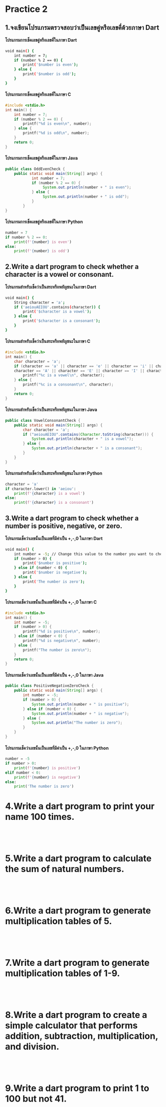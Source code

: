 # Practice 2

## 1.จงเขียนโปรแกรมตรวจสอบว่าเป็นเลขคู่หรือเลขคี่ด้วยภาษา Dart

#### โปรแกรมการเช็คเลขคู่หรือเลขคี่ในภาษา Dart

```bash
void main() {
	int number = 7; 
	if (number % 2 == 0) {
		print('$number is even');
	} else {
		print('$number is odd');
	}
}
```

#### โปรแกรมการเช็คเลขคู่หรือเลขคี่ในภาษา C

```C
#include <stdio.h>
int main() {
	int number = 7; 
	if (number % 2 == 0) {
		printf("%d is even\n", number);
	} else {
		printf("%d is odd\n", number);
	}
	return 0;
}
```

#### โปรแกรมการเช็คเลขคู่หรือเลขคี่ในภาษา Java
```Java    
public class OddEvenCheck {
	public static void main(String[] args) {
        	int number = 7; 
        	if (number % 2 == 0) {
           		 System.out.println(number + " is even");
        	} else {
           		 System.out.println(number + " is odd");
	        }
      	}
}
```

#### โปรแกรมการเช็คเลขคู่หรือเลขคี่ในภาษา Python

```python
number = 7  
if number % 2 == 0:
	print(f'{number} is even')
else:
	print(f'{number} is odd')
```

## 2.Write a dart program to check whether a character is a vowel or consonant.
    
#### โปรแกรมสำหรับเช็คว่าเป็นสระหรือพยัญชนะในภาษา Dart
```bash
void main() {
	String character = 'a'; 
	if ('aeiouAEIOU'.contains(character)) {
		print('$character is a vowel');
	} else {
		print('$character is a consonant');
	}
}
```
#### โปรแกรมสำหรับเช็คว่าเป็นสระหรือพยัญชนะในภาษา C
```C
#include <stdio.h>
int main() {
	char character = 'a';
	if (character == 'a' || character == 'e' || character == 'i' || character == 'o' || character == 'u' ||
	character == 'A' || character == 'E' || character == 'I' || character == 'O' || character == 'U') {
		printf("%c is a vowel\n", character);
	} else {
		printf("%c is a consonant\n", character);
	}
	return 0;
}
```  
#### โปรแกรมสำหรับเช็คว่าเป็นสระหรือพยัญชนะในภาษา Java
```Java
public class VowelConsonantCheck {
	public static void main(String[] args) {
		char character = 'a';
		if ("aeiouAEIOU".contains(Character.toString(character))) {
			System.out.println(character + " is a vowel");
		} else {
			System.out.println(character + " is a consonant");
		}
	}
}
```    
#### โปรแกรมสำหรับเช็คว่าเป็นสระหรือพยัญชนะในภาษา Python
```python		
character = 'a'  
if character.lower() in 'aeiou':
	print(f'{character} is a vowel')
else:
	print(f'{character} is a consonant')
```
## 3.Write a dart program to check whether a number is positive, negative, or zero.

#### โปรแกรมเช็คว่าเลขนั้นเป็นเลขที่มีค่าเป็น +,-,0 ในภาษา Dart
```bash
void main() {
	int number = -5; // Change this value to the number you want to check
	if (number > 0) {
		print('$number is positive');
	} else if (number < 0) {
		print('$number is negative');
	} else {
		print('The number is zero');
	}
}
```
#### โปรแกรมเช็คว่าเลขนั้นเป็นเลขที่มีค่าเป็น +,-,0 ในภาษา C
```C	
#include <stdio.h>
int main() {
	int number = -5; 
	if (number > 0) {
		printf("%d is positive\n", number);
	} else if (number < 0) {
		printf("%d is negative\n", number);
	} else {
		printf("The number is zero\n");
	}
	return 0;
}
```
#### โปรแกรมเช็คว่าเลขนั้นเป็นเลขที่มีค่าเป็น +,-,0 ในภาษา Java
```Java
public class PositiveNegativeZeroCheck {
	public static void main(String[] args) {
		int number = -5; 
		if (number > 0) {
			System.out.println(number + " is positive");
		} else if (number < 0) {
			System.out.println(number + " is negative");
		} else {
			System.out.println("The number is zero");
		}
	}
}
```
#### โปรแกรมเช็คว่าเลขนั้นเป็นเลขที่มีค่าเป็น +,-,0 ในภาษา Python
```Python
number = -5  
if number > 0:
	print(f'{number} is positive')
elif number < 0:
	print(f'{number} is negative')
else:
	print('The number is zero')
```
# 4.Write a dart program to print your name 100 times.
```bash
```
```C
```
```Java
```
```Python
```
# 5.Write a dart program to calculate the sum of natural numbers.
```bash
```
```C
```
```Java
```
```Python
```
# 6.Write a dart program to generate multiplication tables of 5.
```bash
```
```C
```
```Java
```
```Python
```
# 7.Write a dart program to generate multiplication tables of 1-9.
```bash
```
```C
```
```Java
```
```Python
```
# 8.Write a dart program to create a simple calculator that performs addition, subtraction, multiplication, and division.
```bash
```
```C
```
```Java
```
```Python
```
# 9.Write a dart program to print 1 to 100 but not 41.
```bash
```
```C
```
```Java
```
```Python
```
